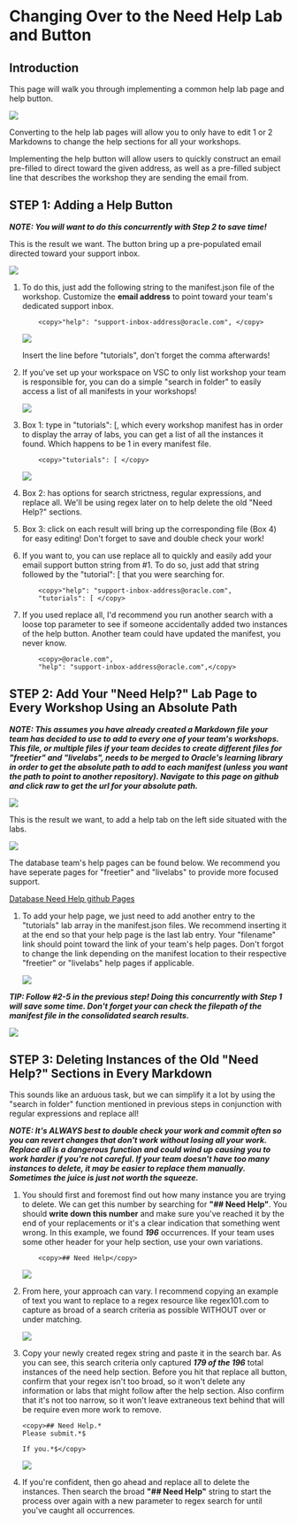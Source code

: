 # Changing Over to the Need Help Lab and Button                               

## Introduction

This page will walk you through implementing a common help lab page and help button.

![](images/help-tab-goal.png)

Converting to the help lab pages will allow you to only have to edit 1 or 2 Markdowns to change the help sections for all your workshops. 

Implementing the help button will allow users to quickly construct an email pre-filled to direct toward the given address, as well as a pre-filled subject line that describes the workshop they are sending the email from.

## **STEP 1:** Adding a Help Button
***NOTE: You will want to do this concurrently with Step 2 to save time!***

This is the result we want. The button bring up a pre-populated email directed toward your support inbox.

![](images/help-button2.png)

1. To do this, just add the following string to the manifest.json file of the workshop. Customize the **email address** to point toward your team's dedicated support inbox. 

    ````
        <copy>"help": "support-inbox-address@oracle.com", </copy>
    ````
    ![](images/manifest-temp.png)

    Insert the line before "tutorials", don't forget the comma afterwards!

2. If you've set up your workspace on VSC to only list workshop your team is responsible for, you can do a simple "search in folder" to easily access a list of all manifests in your workshops!
    
    ![](images/find-in-folder.png)

3. Box 1: type in "tutorials": [, which every workshop manifest has in order to display the array of labs, you can get a list of all the instances it found. Which happens to be 1 in every manifest file.
    
    ````
        <copy>"tutorials": [ </copy>
    ````
    ![](images/search-tutorials.png)

4. Box 2: has options for search strictness, regular expressions, and replace all. We'll be using regex later on to help delete the old "Need Help?" sections.

5. Box 3: click on each result will bring up the corresponding file (Box 4) for easy editing! Don't forget to save and double check your work!
    
6. If you want to, you can use replace all to quickly and easily add your email support button string from #1. To do so, just add that string followed by the "tutorial": [ that you were searching for. 

    ````
        <copy>"help": "support-inbox-address@oracle.com",
        "tutorials": [ </copy>
    ````

7. If you used replace all, I'd recommend you run another search with a loose top parameter to see if someone accidentally added two instances of the help button. Another team could have updated the manifest, you never know. 

    ````
        <copy>@oracle.com",
        "help": "support-inbox-address@oracle.com",</copy>
    ````


## **STEP 2:** Add Your "Need Help?" Lab Page to Every Workshop Using an Absolute Path 
***NOTE: This assumes you have already created a Markdown file your team has decided to use to add to every one of your team's workshops. This file, or multiple files if your team decides to create different files for "freetier" and "livelabs", needs to be merged to Oracle's learning library in order to get the absolute path to add to each manifest (unless you want the path to point to another repository). Navigate to this page on github and click raw to get the url for your absolute path.***

![](images/raw3.png)


This is the result we want, to add a help tab on the left side situated with the labs.

![](images/help-tab-goal.png)

The database team's help pages can be found below. We recommend you have seperate pages for "freetier" and "livelabs" to provide more focused support.

[Database Need Help github Pages](https://github.com/oracle/learning-library/tree/master/common/labs/need-help)


1. To add your help page, we just need to add another entry to the "tutorials" lab array in the manifest.json files. We recommend inserting it at the end so that your help page is the last lab entry. Your "filename" link should point toward the link of your team's help pages. Don't forgot to change the link depending on the manifest location to their respective "freetier" or "livelabs" help pages if applicable. 

    ![](images/need-help-insert.png)

***TIP: Follow #2-5 in the previous step! Doing this concurrently with Step 1 will save some time. Don't forget your can check the filepath of the manifest file in the consolidated search results.***

![](images/search-path.png)

## **STEP 3:** Deleting Instances of the Old "Need Help?" Sections in Every Markdown

This sounds like an arduous task, but we can simplify it a lot by using the "search in folder" function mentioned in previous steps in conjunction with regular expressions and replace all!

***NOTE: It's ALWAYS best to double check your work and commit often so you can revert changes that don't work without losing all your work. Replace all is a dangerous function and could wind up causing you to work harder if you're not careful.  If your team doesn't have too many instances to delete, it may be easier to replace them manually. Sometimes the juice is just not worth the squeeze.***

1. You should first and foremost find out how many instance you are trying to delete. We can get this number by searching for **"## Need Help"**. You should **write down this number** and make sure you've reached it by the end of your replacements or it's a clear indication that something went wrong. In this example, we found ***196*** occurrences. If your team uses some other header for your help section, use your own variations.

    ````
        <copy>## Need Help</copy>
    ````

    ![](images/need-help-count.png)

2. From here, your approach can vary. I recommend copying an example of text you want to replace to a regex resource like regex101.com to capture as broad of a search criteria as possible WITHOUT over or under matching.

    ![](images/regex-101.png)

3. Copy your newly created regex string and paste it in the search bar. As you can see, this search criteria only captured ***179 of the 196*** total instances of the need help section.  Before you hit that replace all button, confirm that your regex isn't too broad, so it won't delete any information or labs that might follow after the help section. Also confirm that it's not too narrow, so it won't leave extraneous text behind that will be require even more work to remove. 

    ````
    <copy>## Need Help.*
    Please submit.*$

    If you.*$</copy>
    ````
    ![](images/regex-search-result.png)


4. If you're confident, then go ahead and replace all to delete the instances. Then search the broad **"## Need Help"** string to start the process over again with a new parameter to regex search for until you've caught all occurrences. 

